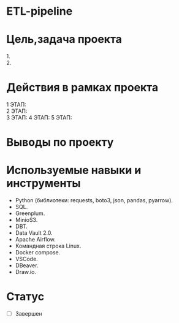 # ETL-pipeline
# Цель,задача проекта
![]()  
1.    
2.   

# Действия в рамках проекта  
1 ЭТАП:   
2 ЭТАП:  
3 ЭТАП:
4 ЭТАП: 
5 ЭТАП: 
 

# Выводы по проекту
 
 
 # Используемые навыки и инструменты
 * Python (библиотеки: requests, boto3, json, pandas, pyarrow).
 * SQL.
 * Greenplum.
 * MinioS3.
 * DBT.
 * Data Vault 2.0.
 * Apache Airflow.
 * Командная строка Linux.
 * Docker compose.
 * VSCode.
 * DBeaver.
 * Draw.io.
  
# Статус
- [ ] Завершен
